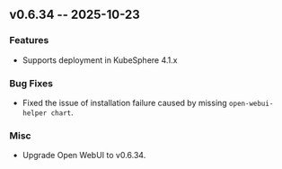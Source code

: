 ## v0.6.34 -- 2025-10-23
### Features

- Supports deployment in KubeSphere 4.1.x

### Bug Fixes

- Fixed the issue of installation failure caused by missing `open-webui-helper chart`.

### Misc

- Upgrade Open WebUI to v0.6.34.